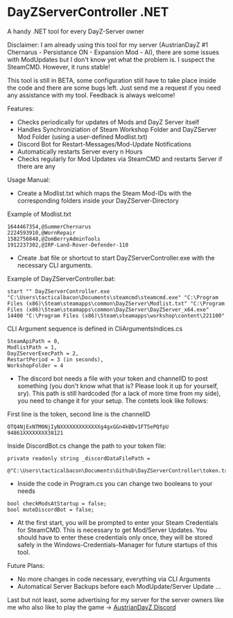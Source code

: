 # DayZServerController .NET
 A handy .NET tool for every DayZ-Server owner

Disclaimer:
I am already using this tool for my server (AustrianDayZ #1 Chernarus - Persistance ON - Expansion Mod - AI), there are some issues with ModUpdates but I don't know yet what the problem is. I suspect the SteamCMD. However, it runs stable!

This tool is still in BETA, some configuration still have to take place inside the code and there are some bugs left. 
Just send me a request if you need any assistance with my tool. Feedback is always welcome!

Features:
- Checks periodically for updates of Mods and DayZ Server itself
- Handles Synchroniziation of Steam Workshop Folder and DayZServer Mod Folder (using a user-defined Modlist.txt)
- Discord Bot for Restart-Messages/Mod-Update Notifications
- Automatically restarts Server every n Hours
- Checks regularly for Mod Updates via SteamCMD and restarts Server if there are any

Usage Manual:

- Create a Modlist.txt which maps the Steam Mod-IDs with the corresponding folders inside your DayZServer-Directory

Example of Modlist.txt

```
1644467354,@SummerChernarus
2224593910,@WornRepair
1582756848,@ZomBerryAdminTools
1912237302,@IRP-Land-Rover-Defender-110
```

- Create .bat file or shortcut to start DayZServerController.exe with the necessary CLI arguments.

Example of DayZServerController.bat:

```
start "" DayZServerController.exe "C:\Users\tacticalbacon\Documents\steamcmd\steamcmd.exe" "C:\Program Files (x86)\Steam\steamapps\common\DayZServer\Modlist.txt" "C:\Program Files (x86)\Steam\steamapps\common\DayZServer\DayZServer_x64.exe" 14400 "C:\Program Files (x86)\Steam\steamapps\workshop\content\221100"
```

CLI Argument sequence is defined in CliArgumentsIndices.cs

```
SteamApiPath = 0,
ModlistPath = 1,
DayZServerExecPath = 2,
RestartPeriod = 3 (in seconds),
WorkshopFolder = 4
```

- The discord bot needs a file with your token and channelID to post something (you don't know what that is? Please look it up for yourself, sry). This path is still hardcoded (for a lack of more time from my side), you need to change it for your setup. The contets look like follows:

First line is the token, second line is the channelID

```
OTQ4NjExNTM0NjIyNXXXXXXXXXXXXXg4gxGGn4kBDv1FT5ePQfpU
94861XXXXXXXX38121
```

Inside DiscordBot.cs change the path to your token file:

```
private readonly string _discordDataFilePath = 
    @"C:\Users\tacticalbacon\Documents\Github\DayZServerController\token.txt";
```

- Inside the code in Program.cs you can change two booleans to your needs

```
bool checkModsAtStartup = false;
bool muteDiscordBot = false;

```

- At the first start, you will be prompted to enter your Steam Credentials for SteamCMD. This is necessary to get Mod/Server Updates. You should have to enter these credentials only once, they will be stored safely in the Windows-Credentials-Manager for future startups of this tool.

Future Plans:

- No more changes in code necessary, everything via CLI Arguments
- Automatical Server Backups before each ModUpdate/Server Update
...

Last but not least, some advertising for my server for the server owners like me who also like to play the game -> [AustrianDayZ Discord](https://discord.io/AustrianDayZ)
